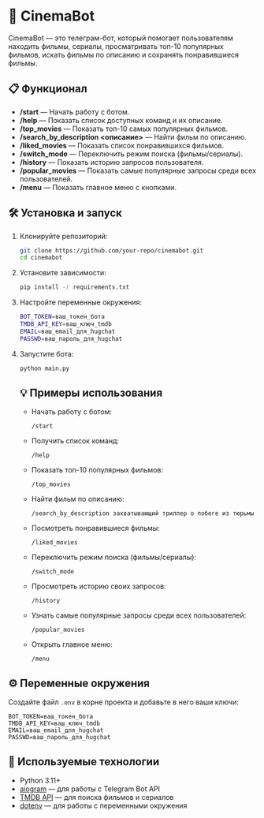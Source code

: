 # 🎥 CinemaBot

CinemaBot — это телеграм-бот, который помогает пользователям находить фильмы, сериалы, просматривать топ-10 популярных фильмов, искать фильмы по описанию и сохранять понравившиеся фильмы.

## 📋 Функционал

- **/start** — Начать работу с ботом.
- **/help** — Показать список доступных команд и их описание.
- **/top_movies** — Показать топ-10 самых популярных фильмов.
- **/search_by_description <описание>** — Найти фильм по описанию.
- **/liked_movies** — Показать список понравившихся фильмов.
- **/switch_mode** — Переключить режим поиска (фильмы/сериалы).
- **/history** — Показать историю запросов пользователя.
- **/popular_movies** — Показать самые популярные запросы среди всех пользователей.
- **/menu** — Показать главное меню с кнопками.

## 🛠️ Установка и запуск

1. Клонируйте репозиторий:
   ```bash
   git clone https://github.com/your-repo/cinemabot.git
   cd cinemabot
	```

2. Установите зависимости:
   ```bash
   pip install -r requirements.txt
   ```

3. Настройте переменные окружения:
   ```bash
   BOT_TOKEN=ваш_токен_бота
   TMDB_API_KEY=ваш_ключ_tmdb
   EMAIL=ваш_email_для_hugchat
   PASSWD=ваш_пароль_для_hugchat
   ```

4. Запустите бота:
	```bash
	python main.py
	```

	## 💡 Примеры использования

	- Начать работу с ботом:
		```
		/start
		```

	- Получить список команд:
		```
		/help
		```

	- Показать топ-10 популярных фильмов:
		```
		/top_movies
		```

	- Найти фильм по описанию:
		```
		/search_by_description захватывающий триллер о побеге из тюрьмы
		```

	- Посмотреть понравившиеся фильмы:
		```
		/liked_movies
		```

	- Переключить режим поиска (фильмы/сериалы):
		```
		/switch_mode
		```

	- Просмотреть историю своих запросов:
		```
		/history
		```

	- Узнать самые популярные запросы среди всех пользователей:
		```
		/popular_movies
		```

	- Открыть главное меню:
		```
		/menu
		```

## ⚙️ Переменные окружения

Создайте файл `.env` в корне проекта и добавьте в него ваши ключи:

```
BOT_TOKEN=ваш_токен_бота
TMDB_API_KEY=ваш_ключ_tmdb
EMAIL=ваш_email_для_hugchat
PASSWD=ваш_пароль_для_hugchat
```

## 🧩 Используемые технологии

- Python 3.11+
- [aiogram](https://docs.aiogram.dev/en/latest/) — для работы с Telegram Bot API
- [TMDB API](https://www.themoviedb.org/documentation/api) — для поиска фильмов и сериалов
- [dotenv](https://pypi.org/project/python-dotenv/) — для работы с переменными окружения
